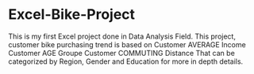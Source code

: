 # Excel-Bike-Project
This is my first Excel project done in Data Analysis Field. This project, customer bike purchasing trend is based on  Customer AVERAGE Income Customer AGE Groupe Customer COMMUTING Distance That can be categorized by Region, Gender and Education for more in depth details.
